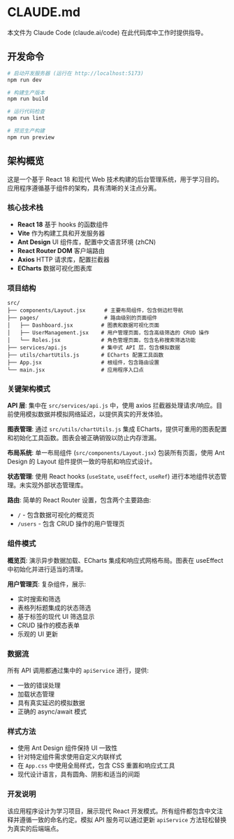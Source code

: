 # CLAUDE.md

本文件为 Claude Code (claude.ai/code) 在此代码库中工作时提供指导。

## 开发命令

```bash
# 启动开发服务器 (运行在 http://localhost:5173)
npm run dev

# 构建生产版本
npm run build

# 运行代码检查
npm run lint

# 预览生产构建
npm run preview
```

## 架构概览

这是一个基于 React 18 和现代 Web 技术构建的后台管理系统，用于学习目的。应用程序遵循基于组件的架构，具有清晰的关注点分离。

### 核心技术栈
- **React 18** 基于 hooks 的函数组件
- **Vite** 作为构建工具和开发服务器
- **Ant Design** UI 组件库，配置中文语言环境 (zhCN)
- **React Router DOM** 客户端路由
- **Axios** HTTP 请求库，配置拦截器
- **ECharts** 数据可视化图表库

### 项目结构
```
src/
├── components/Layout.jsx      # 主要布局组件，包含侧边栏导航
├── pages/                     # 路由级别的页面组件
│   ├── Dashboard.jsx         # 图表和数据可视化页面
│   ├── UserManagement.jsx    # 用户管理页面，包含高级筛选的 CRUD 操作
│   └── Roles.jsx             # 角色管理页面，包含名称搜索筛选功能
├── services/api.js           # 集中式 API 层，包含模拟数据
├── utils/chartUtils.js       # ECharts 配置工具函数
├── App.jsx                   # 根组件，包含路由设置
└── main.jsx                  # 应用程序入口点
```

### 关键架构模式

**API 层**: 集中在 `src/services/api.js` 中，使用 axios 拦截器处理请求/响应。目前使用模拟数据并模拟网络延迟，以提供真实的开发体验。

**图表管理**: 通过 `src/utils/chartUtils.js` 集成 ECharts，提供可重用的图表配置和初始化工具函数。图表会被正确销毁以防止内存泄漏。

**布局系统**: 单一布局组件 (`src/components/Layout.jsx`) 包装所有页面，使用 Ant Design 的 Layout 组件提供一致的导航和响应式设计。

**状态管理**: 使用 React hooks (`useState`, `useEffect`, `useRef`) 进行本地组件状态管理。未实现外部状态管理库。

**路由**: 简单的 React Router 设置，包含两个主要路由:
- `/` - 包含数据可视化的概览页
- `/users` - 包含 CRUD 操作的用户管理页

### 组件模式

**概览页**: 演示异步数据加载、ECharts 集成和响应式网格布局。图表在 useEffect 中初始化并进行适当的清理。

**用户管理页**: 复杂组件，展示:
- 实时搜索和筛选
- 表格列标题集成的状态筛选
- 基于标签的现代 UI 筛选显示
- CRUD 操作的模态表单
- 乐观的 UI 更新

### 数据流

所有 API 调用都通过集中的 `apiService` 进行，提供:
- 一致的错误处理
- 加载状态管理
- 具有真实延迟的模拟数据
- 正确的 async/await 模式

### 样式方法

- 使用 Ant Design 组件保持 UI 一致性
- 针对特定组件需求使用自定义内联样式
- 在 `App.css` 中使用全局样式，包含 CSS 重置和响应式工具
- 现代设计语言，具有圆角、阴影和适当的间距

### 开发说明

该应用程序设计为学习项目，展示现代 React 开发模式。所有组件都包含中文注释并遵循一致的命名约定。模拟 API 服务可以通过更新 `apiService` 方法轻松替换为真实的后端端点。